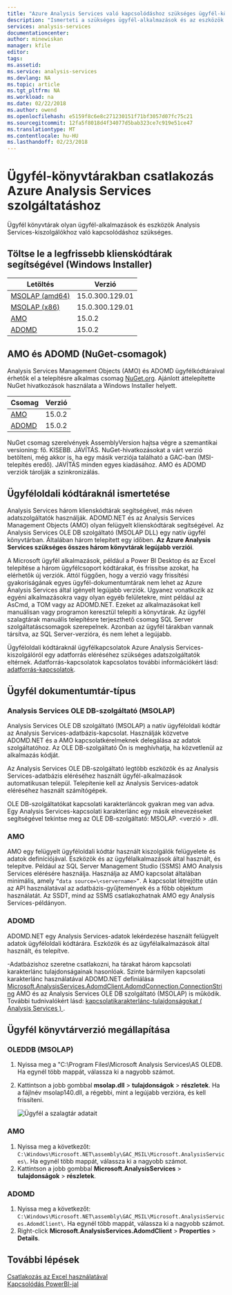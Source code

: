 ```yaml
---
title: "Azure Analysis Services való kapcsolódáshoz szükséges ügyfél-könyvtárak |} Microsoft Docs"
description: "Ismerteti a szükséges ügyfél-alkalmazások és az eszközök csatlakozni az Azure Analysis Services ügyfél könyvtárak"
services: analysis-services
documentationcenter: 
author: minewiskan
manager: kfile
editor: 
tags: 
ms.assetid: 
ms.service: analysis-services
ms.devlang: NA
ms.topic: article
ms.tgt_pltfrm: NA
ms.workload: na
ms.date: 02/22/2018
ms.author: owend
ms.openlocfilehash: e5159f8c6e8c271230151f71bf3057d07fc75c21
ms.sourcegitcommit: 12fa5f8018d4f34077d5bab323ce7c919e51ce47
ms.translationtype: MT
ms.contentlocale: hu-HU
ms.lasthandoff: 02/23/2018
---
```

# <a name="client-libraries-for-connecting-to-azure-analysis-services"></a>Ügyfél-könyvtárakban csatlakozás Azure Analysis Services szolgáltatáshoz

Ügyfél könyvtárak olyan ügyfél-alkalmazások és eszközök Analysis Services-kiszolgálókhoz való kapcsolódáshoz szükséges. 

## <a name="download-the-latest-client-libraries-windows-installer"></a>Töltse le a legfrissebb klienskódtárak segítségével (Windows Installer)  

|Letöltés  |Verzió  | 
|---------|---------|
|[MSOLAP (amd64)](https://go.microsoft.com/fwlink/?linkid=829576)    |    15.0.300.129.01      |
|[MSOLAP (x86)](https://go.microsoft.com/fwlink/?linkid=829575)     |    15.0.300.129.01      |
|[AMO](https://go.microsoft.com/fwlink/?linkid=829578)     |   15.0.2      |
|[ADOMD](https://go.microsoft.com/fwlink/?linkid=829577)     |    15.0.2      |

## <a name="amo-and-adomd-nuget-packages"></a>AMO és ADOMD (NuGet-csomagok)

Analysis Services Management Objects (AMO) és ADOMD ügyfélkódtáraival érhetők el a telepítésre alkalmas csomag [NuGet.org](https://www.nuget.org/). Ajánlott áttelepítette NuGet hivatkozások használata a Windows Installer helyett. 

|Csomag  |Verzió  | 
|---------|---------|
|[AMO](https://www.nuget.org/packages/Microsoft.AnalysisServices.retail.amd64/)    |    15.0.2      |
|[ADOMD](https://www.nuget.org/packages/Microsoft.AnalysisServices.AdomdClient.retail.amd64/)     |   15.0.2      |



NuGet csomag szerelvények AssemblyVersion hajtsa végre a szemantikai versioning: fő. KISEBB. JAVÍTÁS. NuGet-hivatkozásokat a várt verzió betölteni, még akkor is, ha egy másik verziója található a GAC-ban (MSI-telepítés eredő). JAVÍTÁS minden egyes kiadásához. AMO és ADOMD verziók tárolják a szinkronizálás.

## <a name="understanding-client-libraries"></a>Ügyféloldali kódtáraknál ismertetése

Analysis Services három klienskódtárak segítségével, más néven adatszolgáltatók használják. ADOMD.NET és az Analysis Services Management Objects (AMO) olyan felügyelt klienskódtárak segítségével. Az Analysis Services OLE DB szolgáltató (MSOLAP DLL) egy natív ügyfél könyvtárban. Általában három telepített egy időben. **Az Azure Analysis Services szükséges összes három könyvtárak legújabb verziói**. 

A Microsoft ügyfél alkalmazások, például a Power BI Desktop és az Excel telepítése a három ügyfélcsoport kódtárakat, és frissítse azokat, ha elérhetők új verziók. Attól függően, hogy a verzió vagy frissítési gyakoriságának egyes ügyfél-dokumentumtárak nem lehet az Azure Analysis Services által igényelt legújabb verziók. Ugyanez vonatkozik az egyéni alkalmazásokra vagy olyan egyéb felületekre, mint például az AsCmd, a TOM vagy az ADOMD.NET. Ezeket az alkalmazásokat kell manuálisan vagy programon keresztül telepíti a könyvtárak. Az ügyfél szalagtárak manuális telepítésre terjeszthető csomag SQL Server szolgáltatáscsomagok szerepelnek. Azonban az ügyfél tárakban vannak társítva, az SQL Server-verzióra, és nem lehet a legújabb.  

Ügyféloldali kódtáraknál ügyfélkapcsolatok Azure Analysis Services-kiszolgálóról egy adatforrás eléréséhez szükséges adatszolgáltatók eltérnek. Adatforrás-kapcsolatok kapcsolatos további információkért lásd: [adatforrás-kapcsolatok](analysis-services-datasource.md).

## <a name="client-library-types"></a>Ügyfél dokumentumtár-típus

### <a name="analysis-services-ole-db-provider-msolap"></a>Analysis Services OLE DB-szolgáltató (MSOLAP) 

 Analysis Services OLE DB szolgáltató (MSOLAP) a natív ügyféloldali kódtár az Analysis Services-adatbázis-kapcsolat. Használják közvetve ADOMD.NET és a AMO kapcsolatkérelmeknek delegálása az adatok szolgáltatóhoz. Az OLE DB-szolgáltató Ön is meghívhatja, ha közvetlenül az alkalmazás kódját.  
  
 Az Analysis Services OLE DB-szolgáltató legtöbb eszközök és az Analysis Services-adatbázis eléréséhez használt ügyfél-alkalmazások automatikusan települ. Telepítenie kell az Analysis Services-adatok eléréséhez használt számítógépek.  
  
 OLE DB-szolgáltatókat kapcsolati karakterláncok gyakran meg van adva. Egy Analysis Services-kapcsolati karakterlánc egy másik elnevezéseket segítségével tekintse meg az OLE DB-szolgáltató: MSOLAP. \<verzió > .dll.

### <a name="amo"></a>AMO  

 AMO egy felügyelt ügyféloldali kódtár használt kiszolgálók felügyelete és adatok definíciójával. Eszközök és az ügyfélalkalmazások által használt, és telepítve. Például az SQL Server Management Studio (SSMS) AMO Analysis Services elérésére használja. Használja az AMO kapcsolat általában minimális, amely `“data source=\<servername>”`. A kapcsolat létrejötte után az API használatával az adatbázis-gyűjtemények és a főbb objektum használatát. Az SSDT, mind az SSMS csatlakozhatnak AMO egy Analysis Services-példányon.  

  
### <a name="adomd"></a>ADOMD

 ADOMD.NET egy Analysis Services-adatok lekérdezése használt felügyelt adatok ügyféloldali kódtárára. Eszközök és az ügyfélalkalmazások által használt, és telepítve. 
  
 -Adatbázishoz szeretne csatlakozni, ha tárakat három kapcsolati karakterlánc tulajdonságainak hasonlóak. Szinte bármilyen kapcsolati karakterlánc használatával ADOMD.NET definiálása [Microsoft.AnalysisServices.AdomdClient.AdomdConnection.ConnectionString](https://msdn.microsoft.com/library/microsoft.analysisservices.adomdclient.adomdconnection.connectionstring.aspx) AMO és az Analysis Services OLE DB szolgáltató (MSOLAP) is működik. További tudnivalókért lásd: [kapcsolatikarakterlánc-tulajdonságokat &#40; Analysis Services &#41; ](https://docs.microsoft.com/sql/analysis-services/instances/connection-string-properties-analysis-services).  

  
##  <a name="bkmk_LibUpdate"></a> Ügyfél könyvtárverzió megállapítása   
  
### <a name="oleddb-msolap"></a>OLEDDB (MSOLAP)  
  
1.  Nyissa meg a "C:\Program Files\Microsoft Analysis Services\AS OLEDB\. Ha egynél több mappát, válassza ki a nagyobb számot.
  
2.  Kattintson a jobb gombbal **msolap.dll** > **tulajdonságok** > **részletek**. Ha a fájlnév msolap140.dll, a régebbi, mint a legújabb verzióra, és kell frissíteni.
    
    ![Ügyfél a szalagtár adatait](media/analysis-services-data-providers/aas-msolap-details.png)
    
  
### <a name="amo"></a>AMO

1. Nyissa meg a következőt: `C:\Windows\Microsoft.NET\assembly\GAC_MSIL\Microsoft.AnalysisServices\`. Ha egynél több mappát, válassza ki a nagyobb számot.
2. Kattintson a jobb gombbal **Microsoft.AnalysisServices** > **tulajdonságok** > **részletek**.  

### <a name="adomd"></a>ADOMD

1. Nyissa meg a következőt: `C:\Windows\Microsoft.NET\assembly\GAC_MSIL\Microsoft.AnalysisServices.AdomdClient\`. Ha egynél több mappát, válassza ki a nagyobb számot.
2. Right-click **Microsoft.AnalysisServices.AdomdClient** > **Properties** > **Details**.  


## <a name="next-steps"></a>További lépések
[Csatlakozás az Excel használatával](analysis-services-connect-excel.md)    
[Kapcsolódás PowerBI-jal](analysis-services-connect-pbi.md)
